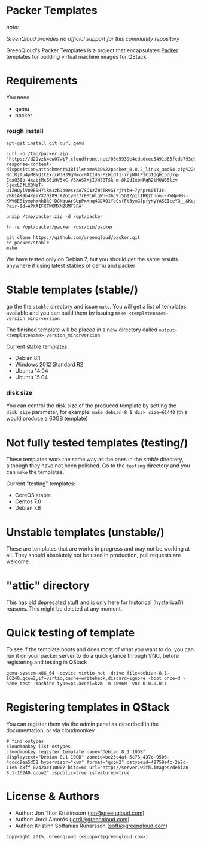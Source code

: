 Packer Templates
================

*note:*

*GreenQloud provides no official support for this community repository*

GreenQloud's Packer Templates is a project that encapsulates [Packer](http://packer.io) templates for building virtual machine images for QStack. 


# Requirements

You need

* qemu
* packer

### rough install

	apt-get install git curl qemu

	curl -o /tmp/packer.zip 'https://d29vzk4ow07wi7.cloudfront.net/05d5939e4cda0cee5491d65fcdb793dd68c1a985?response-content-disposition=attachment%3Bfilename%3D%22packer_0.8.2_linux_amd64.zip%22&Policy=eyJTdGF0ZW1lbnQiOiBbeyJSZXNvdXJjZSI6Imh0dHAqOi8vZDI5dnprNG93MDd3aTcuY2xvdWRmcm9udC5uZXQvMDVkNTkzOWU0Y2RhMGNlZTU0OTFkNjVmY2RiNzkzZGQ2OGMxYTk4NT9yZXNwb25zZS1jb250ZW50LWRpc3Bvc2l0aW9uPWF0dGFjaG1lbnQlM0JmaWxlbmFtZSUzRCUyMnBhY2tlcl8wLjguMl9saW51eF9hbWQ2NC56aXAlMjIiLCJDb25kaXRpb24iOnsiRGF0ZUxlc3NUaGFuIjp7IkFXUzpFcG9jaFRpbWUiOjE0Mzc0OTY4NzZ9LCJJcEFkZHJlc3MiOnsiQVdTOlNvdXJjZUlwIjoiMC4wLjAuMC8wIn19fV19&Signature=a6En-NolRjfu4pM8NdICExrxWJH39gWwccHAtId6rPzGiOT1-7rjN0lPIC31dgG1bdUxq-EdxQ3Io-4xabjMcS6iHV5xC-V3XAS7XjIJWlBTSk~m-8kQdIxbNRqR2tMUW85lzv-5joxLDfLXQMsT-uIZHOylVO9E0H7ikm1zbJb0esYcA7SQ1zZWcTRvGYrjYYbH~7yhpr60iTJc-VBhIAK9b4KeiYX2O289JK2otyN37rEMcWlqWU~36J9-5GIZp1cIRKZhnou-~7WNpUMs-KWV6ESiymphmkhBkC~DGNquArGUpPxXnq4GDAO1YeCsfFt3ymGlpfyKyYASEIceYQ__&Key-Pair-Id=APKAIFKFWOMXM2UMTSFA'

	unzip /tmp/packer.zip -d /opt/packer

	ln -s /opt/packer/packer /usr/bin/packer

	git clone https://github.com/greenqloud/packer.git
	cd packer/stable
	make


We have tested only on Debian 7, but you should get the same results anywhere if using latest stables of qemu and packer


# Stable templates (stable/)

go the the `stable` directory and issue `make`.  You will get a list of templates available and you can build them by issuing `make <templatename>-version_minorversion`

The finished template will be placed in a new directory called `output-<templatename>-version_minorversion`

Current stable templates:

* Debian 8.1
* Windows 2012 Standard R2
* Ubuntu 14.04
* Ubuntu 15.04

### disk size

You can control the disk size of the produced template by setting the `disk_size` parameter, for example: `make debian-8_1 disk_size=61440` (this would produce a 60GB template)

# Not fully tested templates (testing/)

These templates work the same way as the ones in the *stable* directory, although they have not been polished.  Go to the `testing` directory and you can `make` the templates.

Current "testing" templates:

* CoreOS stable
* Centos 7.0
* Debian 7.8


# Unstable templates (unstable/)

These are templates that are works in progress and may not be working at all. They should absolutely not be used in production, pull requests are welcome.


# "attic" directory

This has old deprecated stuff and is only here for historical (hysterical?) reasons.  This might be deleted at any moment.

# Quick testing of template

To see if the template boots and does most of what you want to do, you can run it on your packer server to do a quick glance through VNC, before registering and testing in QStack

	qemu-system-x86_64 -device virtio-net -drive file=debian-8.1-10240.qcow2,if=virtio,cache=writeback,discard=ignore -boot once=d -name test -machine type=pc,accel=kvm -m 4096M -vnc 0.0.0.0:1


# Registering templates in QStack

You can register them via the admin panel as described in the documentation, or via cloudmonkey

	# find ostypes
	cloudmonkey list ostypes
	cloudmonkey register template name="Debian 8.1 10GB" displaytext="Debian 8.1 10GB" zoneid=be25c4af-5c73-437c-9506-4cccc9aa5d52 hypervisor="kvm" format="qcow2" ostypeid=49759e4c-2a2c-11e5-b8ff-0242ac110007 bits=64 url="http://server.with.images/debian-8.1-10240.qcow2" ispublic=true isfeatured=true

# License & Authors

- Author: Jon Thor Kristinsson (<jon@greenqloud.com>)
- Author: Jordi Amorós (<jordi@greenqloud.com>)
- Author: Kristinn Soffanías Rúnarsson (<soffi@greenqloud.com>)


```text
Copyright 2015, Greenqloud (<support@greenqloud.com>)
```
